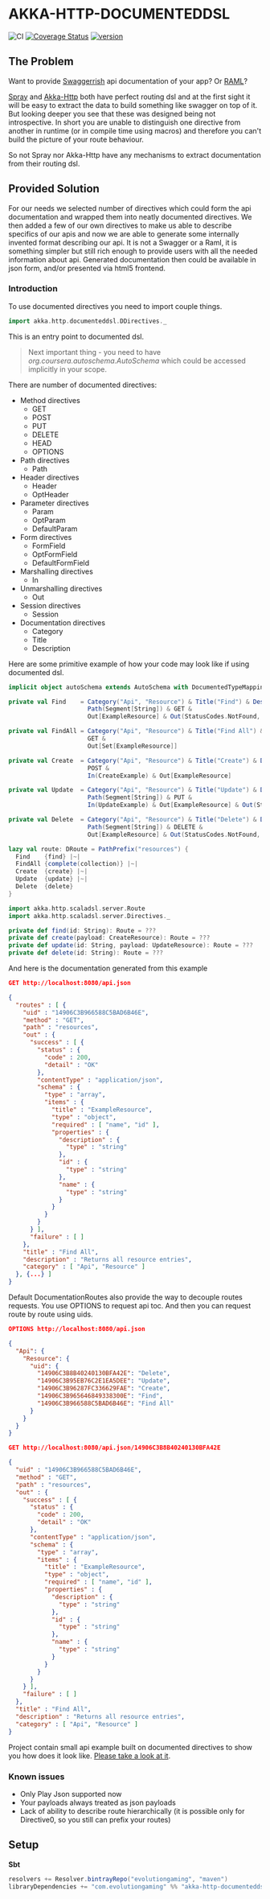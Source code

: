 # AKKA-HTTP-DOCUMENTEDDSL

![CI](https://github.com/evolution-gaming/akka-http-documenteddsl/workflows/CI/badge.svg)
[![Coverage Status](https://coveralls.io/repos/github/evolution-gaming/akka-http-documenteddsl/badge.svg)](https://coveralls.io/github/evolution-gaming/akka-http-documenteddsl)
[![version](https://api.bintray.com/packages/evolutiongaming/maven/akka-http-documenteddsl/images/download.svg) ](https://bintray.com/evolutiongaming/maven/akka-http-documenteddsl/_latestVersion)

## The Problem
 Want to provide [Swaggerrish](http://swagger.io/) api documentation of your app? Or [RAML](http://raml.org/)?
 
 [Spray](http://spray.io) and [Akka-Http](http://doc.akka.io/docs/akka-http/current/scala.html) both have perfect routing dsl and at the first sight it will be easy to extract
 the data to build something like swagger on top of it. But looking deeper you see that these was designed
 being not introspective. In short you are unable to distinguish one directive from another
 in runtime (or in compile time using macros) and therefore you can't build the picture of your route behaviour.
 
 So not Spray nor Akka-Http have any mechanisms to extract documentation from their routing dsl.
 
## Provided Solution
 For our needs we selected number of directives which could form the api documentation
 and wrapped them into neatly documented directives. We then added a few of our own directives
 to make us able to describe specifics of our apis and now we are able to generate some internally
 invented format describing our api. It is not a Swagger or a Raml, it is something simpler but still
 rich enough to provide users with all the needed information about api. Generated documentation then could be
 available in json form, and/or presented via html5 frontend.
 
### Introduction
 To use documented directives you need to import couple things.
```scala
import akka.http.documenteddsl.DDirectives._
```
 This is an entry point to documented dsl.
 
> Next important thing - you need to have _org.coursera.autoschema.AutoSchema_ which could be accessed implicitly in your scope.

 There are number of documented directives:
 - Method directives
   - GET
   - POST
   - PUT
   - DELETE
   - HEAD
   - OPTIONS
 - Path directives
   - Path
 - Header directives
   - Header
   - OptHeader
 - Parameter directives
   - Param
   - OptParam
   - DefaultParam
 - Form directives
   - FormField
   - OptFormField
   - DefaultFormField
 - Marshalling directives
   - In
 - Unmarshalling directives
   - Out
 - Session directives
   - Session
 - Documentation directives
   - Category
   - Title
   - Description

  Here are some primitive example of how your code may look like if using documented dsl.

```scala
implicit object autoSchema extends AutoSchema with DocumentedTypeMappings

private val Find    = Category("Api", "Resource") & Title("Find") & Description("Returns specified resource entrie") &
                      Path(Segment[String]) & GET &
                      Out[ExampleResource] & Out(StatusCodes.NotFound, "Resource not found")

private val FindAll = Category("Api", "Resource") & Title("Find All") & Description("Returns all resource entries") &
                      GET &
                      Out[Set[ExampleResource]]

private val Create  = Category("Api", "Resource") & Title("Create") & Description("Creates a new resource entry") &
                      POST &
                      In(CreateExample) & Out[ExampleResource]

private val Update  = Category("Api", "Resource") & Title("Update") & Description("Updates specified resource entry") &
                      Path(Segment[String]) & PUT &
                      In(UpdateExample) & Out[ExampleResource] & Out(StatusCodes.NotFound, "Resource not found")

private val Delete  = Category("Api", "Resource") & Title("Delete") & Description("Deletes specified resource entry") &
                      Path(Segment[String]) & DELETE &
                      Out[ExampleResource] & Out(StatusCodes.NotFound, "Resource not found")

lazy val route: DRoute = PathPrefix("resources") {
  Find    {find} |~|
  FindAll {complete(collection)} |~|
  Create  {create} |~|
  Update  {update} |~|
  Delete  {delete}
}

import akka.http.scaladsl.server.Route
import akka.http.scaladsl.server.Directives._

private def find(id: String): Route = ???
private def create(payload: CreateResource): Route = ???
private def update(id: String, payload: UpdateResource): Route = ???
private def delete(id: String): Route = ???
```

 And here is the documentation generated from this example
```json
GET http://localhost:8080/api.json

{
  "routes" : [ {
    "uid" : "14906C3B966588C5BAD6B46E",
    "method" : "GET",
    "path" : "resources",
    "out" : {
      "success" : [ {
        "status" : {
          "code" : 200,
          "detail" : "OK"
        },
        "contentType" : "application/json",
        "schema" : {
          "type" : "array",
          "items" : {
            "title" : "ExampleResource",
            "type" : "object",
            "required" : [ "name", "id" ],
            "properties" : {
              "description" : {
                "type" : "string"
              },
              "id" : {
                "type" : "string"
              },
              "name" : {
                "type" : "string"
              }
            }
          }
        }
      } ],
      "failure" : [ ]
    },
    "title" : "Find All",
    "description" : "Returns all resource entries",
    "category" : [ "Api", "Resource" ]
  }, {...} ]
}
```

 Default DocumentationRoutes also provide the way to decouple routes requests.
 You use OPTIONS to request api toc. And then you can request route by route using uids.
```json
OPTIONS http://localhost:8080/api.json

{
  "Api": {
    "Resource": {
      "uid": {
        "14906C3B8B40240130BFA42E": "Delete",
        "14906C3B95EB76C2E1EA5DEE": "Update",
        "14906C3B96287FC336629FAE": "Create",
        "14906C3B965646849338300E": "Find",
        "14906C3B966588C5BAD6B46E": "Find All"
      }
    }
  }
}

GET http://localhost:8080/api.json/14906C3B8B40240130BFA42E

{
  "uid" : "14906C3B966588C5BAD6B46E",
  "method" : "GET",
  "path" : "resources",
  "out" : {
    "success" : [ {
      "status" : {
        "code" : 200,
        "detail" : "OK"
      },
      "contentType" : "application/json",
      "schema" : {
        "type" : "array",
        "items" : {
          "title" : "ExampleResource",
          "type" : "object",
          "required" : [ "name", "id" ],
          "properties" : {
            "description" : {
              "type" : "string"
            },
            "id" : {
              "type" : "string"
            },
            "name" : {
              "type" : "string"
            }
          }
        }
      }
    } ],
    "failure" : [ ]
  },
  "title" : "Find All",
  "description" : "Returns all resource entries",
  "category" : [ "Api", "Resource" ]
}
```

 Project contain small api example built on documented directives to show you how does it look like.
 [Please take a look at it](https://github.com/evolution-gaming/akka-http-documenteddsl/src/examples/scala).
  
### Known issues
 - Only Play Json supported now
 - Your payloads always treated as json payloads
 - Lack of ability to describe route hierarchically (it is possible only for Directive0, so you still can prefix your routes)
 
## Setup
**Sbt**
```scala
resolvers += Resolver.bintrayRepo("evolutiongaming", "maven")
libraryDependencies += "com.evolutiongaming" %% "akka-http-documenteddsl" % "_latestVersion"
```
